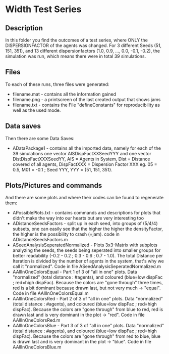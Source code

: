 # Width Test Series

## Description

In this folder you find the outcomes of a test series, where ONLY the DISPERSIONFACTOR of the agents was changed. For 3 different Seeds (51, 151, 351), and 13 different dispersionfactors (1.0, 0.9, ..., 0.0, -0.1, -0.2), the simulation was run, which means there were in total 39 simulations. 

## Files

To each of these runs, three files were generated:
* filename.mat - contains all the information gained
* filename.png - a printscreen of the last created output that shows jams
* filename.txt - contains the File "defineConstants" for reproducibility as well as the used mode.

## Data saves

Then there are some Data Saves:
* ADataPackage1 - contains all the imported data, namely for each of the 39 simulations one vector AISDispFactXXSeedYYY and one vector DistDispFactXXXSeedYY, AIS = Agents in System, Dist = Distance covered of all agents, DispFactXXX = Dispersion Factor XXX eg. 05 = 0.5, M01 = -0.1 ; Seed YYY, YYY = {51, 151, 351}.

## Plots/Pictures and commands

And there are some plots and where their codes can be found to regenerate them:
* APossiblePlots.txt - contains commands and descriptions for plots that didn't make the way into our hearts but are very interesting too
* ADistanceSeedsFactors - split up in each seed, into groups of (5/4/4) subsets, one can easily see that the higher the higher the densityFactor, the higher is the possibility to crash (=jam). code in ADistanceSeedsFactors.m
* ASeedAnalysisSeperatedNormalized - Plots 3x3-Matrix with subplots analyzing the seeds, the seeds being seperated into smaller groups for better readability (-0.2 - 0.2 ; 0.3 - 0.6 ; 0.7 - 1.0). The total Distance per Iteration is divided by the number of agents in the system, that's why we call it "normalized". Code in file ASeedAnalysisSeperatedNormalized.m
* AAllInOneColorsEqual - Part 1 of 3 of "all in one" plots. Data "normalized" (total distance : #agents), and coloured (blue=low dispFac ; red=high dispFac). Because the colors are "gone through" three times, red is a bit dominant because drawn last, but not very much -> "equal". Code in file AAllInOneColorsEqual.m
* AAllInOneColorsRed - Part 2 of 3 of "all in one" plots. Data "normalized" (total distance : #agents), and coloured (blue=low dispFac ; red=high dispFac). Because the colors are "gone through" from blue to red, red is drawn last and is very dominant in the plot -> "red". Code in file AAllInOneColorsRed.m
* AAllInOneColorsBlue - Part 3 of 3 of "all in one" plots. Data "normalized" (total distance : #agents), and coloured (blue=low dispFac ; red=high dispFac). Because the colors are "gone through" from red to blue, blue is drawn last and is very dominant in the plot -> "blue". Code in file AAllInOneColorsBlue.m
